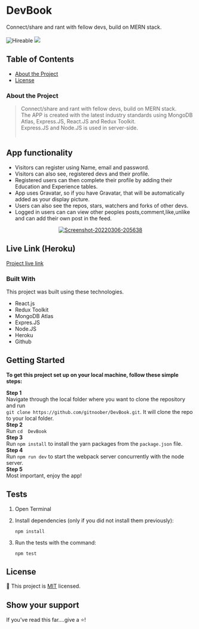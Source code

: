 # DevBook
Connect/share and rant with fellow devs, build on MERN stack.
<br><br>
![Hireable](https://img.shields.io/badge/Hireable-yes-success) ![](https://img.shields.io/badge/Mobile--responsive-yes-green) 

## Table of Contents

- [About the Project](#about-the-project)
- [License](#license)

### About the Project
> Connect/share and rant with fellow devs, build on MERN stack.
> <br>
> The APP is created with the latest industry standards using MongoDB Atlas, Express.JS, React.JS and Redux Toolkit.
> <br>
> Express.JS and Node.JS is used in server-side. <br>
> <br>


## App functionality

- Visitors can register using Name, email and password.
- Visitors can also see, registered devs and their profile.
- Registered users can then complete their profile by adding their Education and Experience tables.
- App uses Gravatar, so if you have Gravatar, that will be automatically added as your display picture.
- Users can also see the repos, stars, watchers and forks of other devs.
- Logged in users can can view other peoples posts,comment,like,unlike and can add their own post in the feed.

<p align="center">
  <a href="https://ibb.co/swczM42"><img src="https://i.ibb.co/T8JdFGk/Screenshot-20220306-205638.png" alt="Screenshot-20220306-205638" border="0"></a>
</p>

## Live Link (Heroku)

[Project live link](https://thawing-tor-22080.herokuapp.com/)

### Built With

This project was built using these technologies.

- React.js
- Redux Toolkit
- MongoDB Atlas
- Expres.JS
- Node.JS
- Heroku
- Github



## Getting Started

**To get this project set up on your local machine, follow these simple steps:**

**Step 1**<br>
Navigate through the local folder where you want to clone the repository and run<br>
`git clone https://github.com/gitnoober/DevBook.git`. It will clone the repo to your local folder.<br>
**Step 2**<br>
Run `cd 
DevBook `<br>
**Step 3**<br>
Run `npm install` to install the yarn packages from the `package.json` file.<br>
**Step 4**<br>
Run `npm run dev` to start the webpack server concurrently with the node server.<br>
**Step 5**<br>
Most important, enjoy the app!<br>

## Tests

1. Open Terminal

2. Install dependencies (only if you did not install them previously):

   `npm install`

3. Run the tests with the command:

   `npm test`
   

## License

📝
This project is [MIT](https://opensource.org/licenses/MIT) licensed.

## Show your support

If you've read this far....give a ⭐️!
